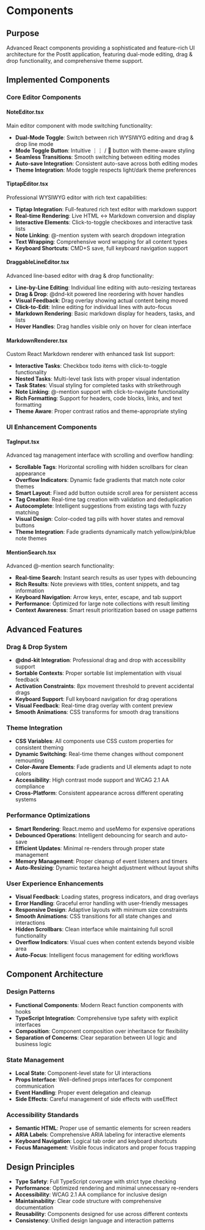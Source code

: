 # Components

## Purpose
Advanced React components providing a sophisticated and feature-rich UI architecture for the PostIt application, featuring dual-mode editing, drag & drop functionality, and comprehensive theme support.

## Implemented Components

### Core Editor Components

#### NoteEditor.tsx
Main editor component with mode switching functionality:
- **Dual-Mode Toggle**: Switch between rich WYSIWYG editing and drag & drop line mode
- **Mode Toggle Button**: Intuitive ⋮⋮ / 📝 button with theme-aware styling
- **Seamless Transitions**: Smooth switching between editing modes
- **Auto-save Integration**: Consistent auto-save across both editing modes
- **Theme Integration**: Mode toggle respects light/dark theme preferences

#### TiptapEditor.tsx
Professional WYSIWYG editor with rich text capabilities:
- **Tiptap Integration**: Full-featured rich text editor with markdown support
- **Real-time Rendering**: Live HTML ↔ Markdown conversion and display
- **Interactive Elements**: Click-to-toggle checkboxes and interactive task lists
- **Note Linking**: @-mention system with search dropdown integration
- **Text Wrapping**: Comprehensive word wrapping for all content types
- **Keyboard Shortcuts**: CMD+S save, full keyboard navigation support

#### DraggableLineEditor.tsx
Advanced line-based editor with drag & drop functionality:
- **Line-by-Line Editing**: Individual line editing with auto-resizing textareas
- **Drag & Drop**: @dnd-kit powered line reordering with hover handles
- **Visual Feedback**: Drag overlay showing actual content being moved
- **Click-to-Edit**: Inline editing for individual lines with auto-focus
- **Markdown Rendering**: Basic markdown display for headers, tasks, and lists
- **Hover Handles**: Drag handles visible only on hover for clean interface

#### MarkdownRenderer.tsx
Custom React Markdown renderer with enhanced task list support:
- **Interactive Tasks**: Checkbox todo items with click-to-toggle functionality
- **Nested Tasks**: Multi-level task lists with proper visual indentation
- **Task States**: Visual styling for completed tasks with strikethrough
- **Note Linking**: @-mention support with click-to-navigate functionality
- **Rich Formatting**: Support for headers, code blocks, links, and text formatting
- **Theme Aware**: Proper contrast ratios and theme-appropriate styling

### UI Enhancement Components

#### TagInput.tsx
Advanced tag management interface with scrolling and overflow handling:
- **Scrollable Tags**: Horizontal scrolling with hidden scrollbars for clean appearance
- **Overflow Indicators**: Dynamic fade gradients that match note color themes
- **Smart Layout**: Fixed add button outside scroll area for persistent access
- **Tag Creation**: Real-time tag creation with validation and deduplication
- **Autocomplete**: Intelligent suggestions from existing tags with fuzzy matching
- **Visual Design**: Color-coded tag pills with hover states and removal buttons
- **Theme Integration**: Fade gradients dynamically match yellow/pink/blue note themes

#### MentionSearch.tsx
Advanced @-mention search functionality:
- **Real-time Search**: Instant search results as user types with debouncing
- **Rich Results**: Note previews with titles, content snippets, and tag information
- **Keyboard Navigation**: Arrow keys, enter, escape, and tab support
- **Performance**: Optimized for large note collections with result limiting
- **Context Awareness**: Smart result prioritization based on usage patterns

## Advanced Features

### Drag & Drop System
- **@dnd-kit Integration**: Professional drag and drop with accessibility support
- **Sortable Contexts**: Proper sortable list implementation with visual feedback
- **Activation Constraints**: 8px movement threshold to prevent accidental drags
- **Keyboard Support**: Full keyboard navigation for drag operations
- **Visual Feedback**: Real-time drag overlay with content preview
- **Smooth Animations**: CSS transforms for smooth drag transitions

### Theme Integration
- **CSS Variables**: All components use CSS custom properties for consistent theming
- **Dynamic Switching**: Real-time theme changes without component remounting
- **Color-Aware Elements**: Fade gradients and UI elements adapt to note colors
- **Accessibility**: High contrast mode support and WCAG 2.1 AA compliance
- **Cross-Platform**: Consistent appearance across different operating systems

### Performance Optimizations
- **Smart Rendering**: React.memo and useMemo for expensive operations
- **Debounced Operations**: Intelligent debouncing for search and auto-save
- **Efficient Updates**: Minimal re-renders through proper state management
- **Memory Management**: Proper cleanup of event listeners and timers
- **Auto-Resizing**: Dynamic textarea height adjustment without layout shifts

### User Experience Enhancements
- **Visual Feedback**: Loading states, progress indicators, and drag overlays
- **Error Handling**: Graceful error handling with user-friendly messages
- **Responsive Design**: Adaptive layouts with minimum size constraints
- **Smooth Animations**: CSS transitions for all state changes and interactions
- **Hidden Scrollbars**: Clean interface while maintaining full scroll functionality
- **Overflow Indicators**: Visual cues when content extends beyond visible area
- **Auto-Focus**: Intelligent focus management for editing workflows

## Component Architecture

### Design Patterns
- **Functional Components**: Modern React function components with hooks
- **TypeScript Integration**: Comprehensive type safety with explicit interfaces
- **Composition**: Component composition over inheritance for flexibility
- **Separation of Concerns**: Clear separation between UI logic and business logic

### State Management
- **Local State**: Component-level state for UI interactions
- **Props Interface**: Well-defined props interfaces for component communication
- **Event Handling**: Proper event delegation and cleanup
- **Side Effects**: Careful management of side effects with useEffect

### Accessibility Standards
- **Semantic HTML**: Proper use of semantic elements for screen readers
- **ARIA Labels**: Comprehensive ARIA labeling for interactive elements
- **Keyboard Navigation**: Logical tab order and keyboard shortcuts
- **Focus Management**: Visible focus indicators and proper focus trapping

## Design Principles
- **Type Safety**: Full TypeScript coverage with strict type checking
- **Performance**: Optimized rendering and minimal unnecessary re-renders
- **Accessibility**: WCAG 2.1 AA compliance for inclusive design
- **Maintainability**: Clear code structure with comprehensive documentation
- **Reusability**: Components designed for use across different contexts
- **Consistency**: Unified design language and interaction patterns